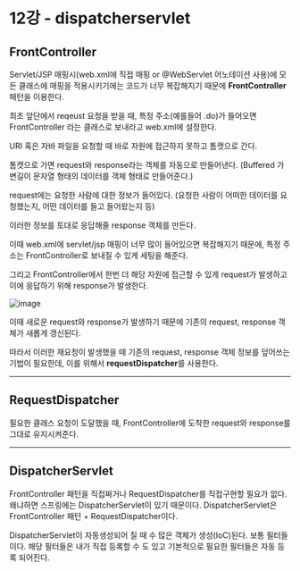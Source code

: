 # 12강 - dispatcherservlet
## FrontController

Servlet/JSP 매핑시(web.xml에 직접 매핑 or @WebServlet 어노테이션 사용)에 모든 클래스에 매핑을 적용시키기에는 코드가 너무 복잡해지기 때문에 **FrontController** 패턴을 이용한다.

최초 앞단에서 reqeust 요청을 받을 때, 특정 주소(예를들어 .do)가 들어오면 FrontController 라는 클래스로 보내라고 web.xml에 설정한다.

URI 혹은 자바 파일을 요청할 때 바로 자원에 접근하지 못하고 톰캣으로 간다.

톰캣으로 가면 request와 response라는 객체를 자동으로 만들어낸다. (Buffered 가변길이 문자열 형태의 데이터를 객체 형태로 만들어준다.)

request에는 요청한 사람에 대한 정보가 들어있다. (요청한 사람이 어떠한 데이터를 요청했는지, 어떤 데이터를 들고 들어왔는지 등)

이러한 정보를 토대로 응답해줄 response 객체를 만든다. 

이때 web.xml에 servlet/jsp 매핑이 너무 많이 들어있으면 복잡해지기 때문에, 특정 주소는 FrontController로 보내질 수 있게 세팅을 해준다.

그리고 FrontController에서 한번 더 해당 자원에 접근할 수 있게 request가 발생하고 이에 응답하기 위해 response가 발생한다.

![image](https://user-images.githubusercontent.com/68761119/145169790-1385260b-c372-4090-bc27-181d42008f22.png)

이때 새로운 request와 response가 발생하기 때문에 기존의 request, response 객체가 새롭게 갱신된다.

따라서 이러한 재요청이 발생했을 때 기존의 request, response 객체 정보를 덮어쓰는 기법이 필요한데, 이를 위해서 **requestDispatcher**를 사용한다.

---

## RequestDispatcher

필요한 클래스 요청이 도달했을 때, FrontController에 도착한 request와 response를 그대로 유지시켜준다.

---

## DispatcherServlet
FrontController 패턴을 직접짜거나 RequestDispatcher를 직접구현할 필요가 없다. 왜냐하면 스프링에는 DispatcherServlet이 있기 때문이다. DispatcherServlet은 FrontController 패턴 + RequestDispatcher이다.
 

DispatcherServlet이 자동생성되어 질 때 수 많은 객체가 생성(IoC)된다. 보통 필터들이다. 해당 필터들은 내가 직접 등록할 수 도 있고 기본적으로 필요한 필터들은 자동 등록 되어진다.